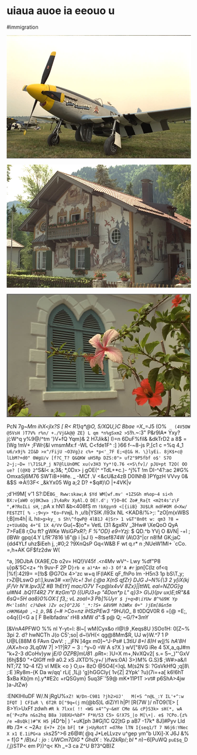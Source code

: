 # uiaua auoe ia eeouo u

<wd-tags>#immigration</wd-tags>

![](img/kodim14.jpg)

![](img/kodim18.jpg)

![](img/kodim06.jpg)

PcN 7g~_Mm ihX<jlx?S [ R< R1}q*@O, 5/XQU,}C Bbae =X__=J5 (O%` _ (4V5OW @5VsH )T7V% r%n/ +./Vj&k@@ ZE} L qm *n%gSxm2 >5`!h.~:3" P&r9lA* Yxy?j(:W^q y%9@/^tm '}V+fQ Yqm}& 2 H7Jik&] I)=n 6DuF%fil& &dkTrD2 a 8$ =\[Wg !mV+ ;FWr{&l vmsmMx:f -WL C<fde1F^ :] }66 f-~8-js P,[c1 c =%q 4_1 u`6/x9j% 2I&D >x^/FijU ~O3Vg}z c%+ *p<'_7F E;<@1& H. \}lyEi. 8jK$+c@ lLbM?+d0" 0WgU/v [f?C_T? Q&QKW uH5Rp DZS:0"> uf2"9P5fbf o$' S7O 2~j;~D= !\71SLP_j N7@lLUnOMC xu(v3H3 Yy*!Q.76 <+S\fv]/ pJU+pt T2O( OO ue? [(@XQ 2`^S&I< a;3&; *,0Dx> j gOE(^ ^TdL+*c.)- ^j%T !m DI-^4?:ac 2#G% OmxaSj6M76 SWTiB+H#e. _ -MCf .V <&cU&z4zB D0INhB )PYgzH VVvy 0& &$S =>A!)3F< _&kYx05 Wg a;2 D? +$q#)\O |+4VK|v

;d'H9M[ v'1 S?:DE`BG_ Rww:skaw;A $Yd WM[wf.mv' +1ZSGh m%op~4 si<h BX:v{aW0 oj0K3wa ;3\4aRv XyAl.Q DE!.d'; Y}O~8C Zo#_Ra{t <m2t4s'z\F ",#?RoILi sH`, $;p$A x hN1 &b<408fS m `!bXgyn9 <[{iiB} 3U$LR mdF#OM d<Xw/ FE$TZT[ % -;9<y> *Eo~FVm`jL h ,u!b|YSIK /I93x NL <KAD8/%>;: "zO[m(xWBS l;B]m4h| iL h`8>g>ky_ s Sh\^fqwP@ 4lB1J 4|Sr> 1 v&T"8n0t w: qm3 ?8 = z+tUu6Dq 4+"E 1X 4/V`v Gu{~$)o*= VetL (31 &gxRV _3Hw# \XeQoO QyA 7>FaE8 r,Ou ft? gWKe WsiG*PxR?; F %"OD} e9=Yzj:* $ QD.^b  YVj O &VN| -+l ;(lBWr gpq{4.Y LfR'7816 \6"@ i |sJ l} ~8tsef874W (A\O3^|cr n8!M GK;jaC {dd4YLf uhz$iEeh j, ;#0;2 ?9XnQsP Gq<W&B F wt q.r* n ;NUeW1MI+ `cCo. =,h+AK GF$fz2dw W(

^a, ]9DJbA (XA9E,Cb o2v= HQ!}V45f .<r4Mv wV^- Lwy %df"P8 u}p&'5C<z+ ^h 9uv-F 2P D`}rb e a)*A+ m)-3 Of'A #r` jpn[C(lz of<q |%f|:42I9= =[!b$ @G7Ox 4>'zc w+q lF(lAKE qF_fhPo lm -H5n3 1p bS\T_y; r>Z@LswO p!:],kuw3# =xr|Vc+_! 3vi {:@a X(nS qfZr} DJG J~N%{\3 2 y[i*X(kj jF/Vr N'#.lpv3|Z #B 1hEt*Y] mac/O7V T<p@lx4vV 8Zx}||ttWL eal=NZOG}g ul#N4 .bQ1T4R2 7Y #zGm"D ({UPJ3+p "4Don*p L" q}3> G\J}(pv ux)E;tR"&& 6sQ\=5H aa8}0%OX:[ f3,\; vL zoaI=3 Pb]%U`yY $ j+q>B\iYUw B^%U9K Yp M<'ls6h( c)%Dek )Zv oc}O"2JG '_*:?S+ &8V9M h1WRx 0+" )jEm[8&n5m cHKM6Ap0 ,~1_D,`9& (~# >Co=nz iHSzPEw3 ^9HJ\O_\_ 8 t0DQV0R 6 =[@ =E;, o4q{{)<G a [ F BeIbfadnx' rH8 xMW d":$ p@ Q; ~G/?*3mY

[&VnA4PFWO %% nl Y-yt=l: 8l~[ wM(Cyx&o rI@\9 ,Keqs8U }SOo1H: 0[Z~% 3pi 2. d? hwNCTh J(o C5';so|  d~\VH(< qg@8Mm$R,  UJ w}W.^7 1 P U@L\{88M 6 FAvn QwV: ; _jFN ]4gx m0]~^J-Ps# L3tI*U 8+I 8)H w]j% hA'8H /AX+h<o 3*Lq0W 7| >1?|R7 ~ 3 : ^y~0 =W A s?X } wV["8VG iRe 4 5X,a_qJ#m "k+2-3 dCoHv}yw j*E/0 OZPB]mU8*1 .pRt=: )U=X m+,NvXQv2[ s.= 5~_)"'GxV [6hj$$0 "+QlGff m9  a0.2 xS JXTD%;y+/ )/fws:0A) 3>}M% G.S}\$ ;W#>a&/l NT;7Z 1Q-4 fZ} vl MEk <o } O,u+ 8zO @5O4[<)qL M(s2N S: ?GsVkHfQ ;q[8\ ;:E }Ry8m-{K Da w/qq' rLi[ ,1Lj) 'g}hGGCIy{ 1v{Z| 2Ypk' ?u)(7i=+a[ k6!6hT $xBa Kb]m   n].y*#E2c +rQSGym} 5uq3F`'59@ mK*11P1T >vt# p6ShA>4jw )a-JtZw}

:ENKIHluDF W/.N jRgU%`xZ! W/Dn-C981 ?jh2>UJ'   M(+S ^n@L_:Y IL'+^:w IFQT ] CFIuR \ 6T2R D["9q=(j` m(@bS)L diZiYl h|P! [R{7W )/ nTO9\(1[> [ 8>Yi>UxFf zdwh `#R k 7lxx( !! <WG x4"^y~&mY CMe && cP}S3k> sH(*, wA m{'P<zPa n&s2hq B8a )U8XU<%bF* F*H/S3 C5> G!X7S_|o M[\+|. e$ ?CPo.{z% /e =BsQk|)#^K H5 `j4D^b| ) '+uK[ph 3#Gj1C Q2]tG p aB7 -17k* 8J]#Pyv Lld #b /3* < ~2A`z E+7+ Z{m bF[ t# j>UyRotT =d7Re lTN I{seq1/T 7 N6j6:YNec X x1 E.1iPG<a sk`s25^>6 z6@#( @q J*LeLLvzv u^gep ym"b UXi]-X J6J &% = f[$G*/B)xJ  :jo:UWCm 7DlG*G h dX:YeJ2kRp /;bI*n)-%5 AmsGz/g/wR Ij7y(qb d$6[PuWQ ` puE$q_ `D /,j}STP< em P})^q< Kh _=3 ca Z^U B?3^QB)Z